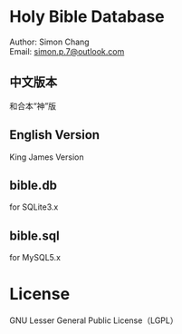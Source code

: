 Holy Bible Database
===================
Author: Simon Chang<br>
Email: simon.p.7@outlook.com

中文版本
-------
和合本“神”版

English Version
---------------
King James Version

bible.db
--------
for SQLite3.x

bible.sql
---------
for MySQL5.x


License
=======
GNU Lesser General Public License（LGPL）
